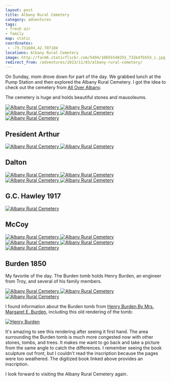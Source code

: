 ```yaml
---
layout: post
title: Albany Rural Cemetery
category: adventures
tags:
- fresh air
- family
map: static
coordinates:
 - -73.731604,42.707184
locations: Albany Rural Cemetery
image: http://farm6.staticflickr.com/5494/10655548255_732b4fb554_c.jpg
redirect_from: /adventures/2013/11/03/albany-rural-cemetery/
---
```



On Sunday, mom drove down for part of the day. We grabbed lunch at the Pump Station and then explored the Albany Rural Cemetery. I got the idea to check out the cemetery from [All Over Albany](http://alloveralbany.com/archive/2008/10/17/great-local-autumn-walks).

The cemetery is huge and holds beautiful stones and mausoleums.

<div class="photos">
<a href='http://www.flickr.com/photos/katydecorah/10655796533/' title='Albany Rural Cemetery by katydecorah, on Flickr'>
<img alt='Albany Rural Cemetery' class="img-tall" src='http://farm3.staticflickr.com/2805/10655796533_f776486417_c.jpg' /></a><a href='http://www.flickr.com/photos/katydecorah/10655491285/' title='Albany Rural Cemetery by katydecorah, on Flickr'>
<img alt='Albany Rural Cemetery' class='img-wide' src='http://farm8.staticflickr.com/7351/10655491285_af03d61950_c.jpg' /></a><a href='http://www.flickr.com/photos/katydecorah/10655629293/' title='Albany Rural Cemetery by katydecorah, on Flickr'>
<img alt='Albany Rural Cemetery' class='img-half' src='http://farm4.staticflickr.com/3806/10655629293_378ddbf5b6_c.jpg' /></a><a href='http://www.flickr.com/photos/katydecorah/10655404855/' title='Albany Rural Cemetery by katydecorah, on Flickr'>
<img alt='Albany Rural Cemetery' class='img-half' src='http://farm3.staticflickr.com/2865/10655404855_11eb13b426_c.jpg' /></a><a href='http://www.flickr.com/photos/katydecorah/10655634593/' title='Albany Rural Cemetery by katydecorah, on Flickr'>
<img alt='Albany Rural Cemetery' class='pop-out' src='http://farm3.staticflickr.com/2822/10655634593_e678f2917f_c.jpg' /></a>
</div>

## President Arthur

<div class="photos">
<a href='http://www.flickr.com/photos/katydecorah/10655378715/' title='Albany Rural Cemetery by katydecorah, on Flickr'>
<img alt='Albany Rural Cemetery' class='img-wide' src='http://farm4.staticflickr.com/3687/10655378715_286758868b_c.jpg' /></a><a href='http://www.flickr.com/photos/katydecorah/10655415814/' title='Albany Rural Cemetery by katydecorah, on Flickr'>
<img alt='Albany Rural Cemetery' class='img-tall' src='http://farm3.staticflickr.com/2841/10655415814_8492a5e31f_c.jpg' /></a>
</div>

## Dalton

<div class="photos">
<a href='http://www.flickr.com/photos/katydecorah/10655412755/' title='Albany Rural Cemetery by katydecorah, on Flickr'>
<img alt='Albany Rural Cemetery' class='img-half' src='http://farm8.staticflickr.com/7366/10655412755_507b535db2_c.jpg' /></a><a href='http://www.flickr.com/photos/katydecorah/10655449124/' title='Albany Rural Cemetery by katydecorah, on Flickr'>
<img alt='Albany Rural Cemetery' class='img-half' src='http://farm8.staticflickr.com/7338/10655449124_a163315e3f_c.jpg' /></a><a href='http://www.flickr.com/photos/katydecorah/10655449486/' title='Albany Rural Cemetery by katydecorah, on Flickr'>
<img alt='Albany Rural Cemetery' class='img-half' src='http://farm4.staticflickr.com/3828/10655449486_38b98a2394_c.jpg' /></a><a href='http://www.flickr.com/photos/katydecorah/10655453616/' title='Albany Rural Cemetery by katydecorah, on Flickr'>
<img alt='Albany Rural Cemetery' class='img-half' src='http://farm3.staticflickr.com/2876/10655453616_14b68cbf18_c.jpg' /></a>
</div>

## G.C. Hawley 1917

<div class="photos">
<a href='http://www.flickr.com/photos/katydecorah/10655496705/' title='Albany Rural Cemetery by katydecorah, on Flickr'>
<img alt='Albany Rural Cemetery' src='http://farm8.staticflickr.com/7333/10655496705_21410070ae_c.jpg' /></a>
</div>

## McCoy

<div class="photos">
<a href='http://www.flickr.com/photos/katydecorah/10655480005/' title='Albany Rural Cemetery by katydecorah, on Flickr'>
<img alt='Albany Rural Cemetery' class='img-half' src='http://farm3.staticflickr.com/2883/10655480005_3d44eb435c_c.jpg' /></a><a href='http://www.flickr.com/photos/katydecorah/10655503585/' title='Albany Rural Cemetery by katydecorah, on Flickr'>
<img alt='Albany Rural Cemetery' class='img-half' src='http://farm3.staticflickr.com/2889/10655503585_976e5478d5_c.jpg' /></a><a href='http://www.flickr.com/photos/katydecorah/10655538016/' title='Albany Rural Cemetery by katydecorah, on Flickr'>
<img alt='Albany Rural Cemetery' class='img-thirds' src='http://farm6.staticflickr.com/5515/10655538016_2e0bf113b8_c.jpg' /></a><a href='http://www.flickr.com/photos/katydecorah/10655545396/' title='Albany Rural Cemetery by katydecorah, on Flickr'>
<img alt='Albany Rural Cemetery' class='img-thirds' src='http://farm4.staticflickr.com/3719/10655545396_5a3d0500a1_c.jpg' /></a><a href='http://www.flickr.com/photos/katydecorah/10655760303/' title='Albany Rural Cemetery by katydecorah, on Flickr'>
<img alt='Albany Rural Cemetery' class='img-thirds' src='http://farm8.staticflickr.com/7409/10655760303_ef718bc555_c.jpg' /></a>
</div>

## Burden 1850

My favorite of the day. The Burden tomb holds Henry Burden, an engineer from Troy, and several of his family members.

<div class="photos">
<a href='http://www.flickr.com/photos/katydecorah/10655535005/' title='Albany Rural Cemetery by katydecorah, on Flickr'>
<img alt='Albany Rural Cemetery' class='img-half' src='http://farm3.staticflickr.com/2859/10655535005_6ce0f2b5ca_c.jpg' /></a><a href='http://www.flickr.com/photos/katydecorah/10655776883/' title='Albany Rural Cemetery by katydecorah, on Flickr'>
<img alt='Albany Rural Cemetery' class='img-half' src='http://farm8.staticflickr.com/7414/10655776883_ab150bb9e9_c.jpg' /></a><a href='http://www.flickr.com/photos/katydecorah/10655548255/' title='Albany Rural Cemetery by katydecorah, on Flickr'>
<img alt='Albany Rural Cemetery' class='pop-out' src='http://farm6.staticflickr.com/5494/10655548255_732b4fb554_c.jpg' /></a>
</div>

I found information about the Burden tomb from [Henry Burden By Mrs. Margaret E. Burden](http://books.google.com/books?id=A6UNAAAAYAAJ&ots=t0mx1AjSo-&pg=PA86#v=onepage&q&f=false), including this old rendering of the tomb:

<div class="photos">
<a href="http://books.google.com/books?id=A6UNAAAAYAAJ&amp;ots=t0mx1AjSo-&amp;pg=PA86-IA3&amp;ci=140%2C274%2C711%2C939&amp;source=bookclip">
<img src="http://books.google.com/books?id=A6UNAAAAYAAJ&amp;pg=PA86-IA3&amp;img=1&amp;zoom=3&amp;hl=en&amp;sig=ACfU3U3HfiVOeep-fJFeRwDllJi8AO5hNg&amp;ci=140%2C274%2C711%2C939&amp;edge=0" class="rotate-left pop-out" alt="Henry Burden"></a>
</div>

It's amazing to see this rendering after seeing it first hand. The area surrounding the Burden tomb is much more congested now with other stones, tombs, and trees. It makes me want to go back and take a picture from the same angle to catch the differences. I remember seeing the book sculpture out front, but I couldn't read the inscription because the pages were too weathered. The digitized book linked above provides an inscription.

 I look forward to visiting the Albany Rural Cemetery again.
